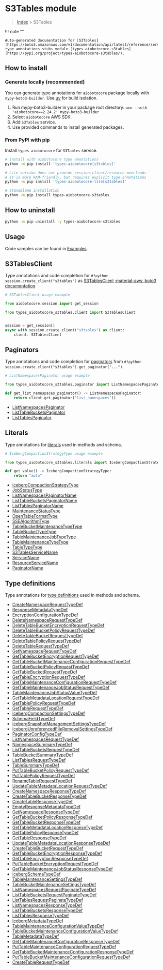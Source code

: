 # S3Tables module

> [Index](../README.md) > S3Tables


!!! note ""

    Auto-generated documentation for [S3Tables](https://boto3.amazonaws.com/v1/documentation/api/latest/reference/services/s3tables.html#s3tables)
    type annotations stubs module [types-aiobotocore-s3tables](https://pypi.org/project/types-aiobotocore-s3tables/).

## How to install

### Generate locally (recommended)

You can generate type annotations for `aiobotocore` package locally with `mypy-boto3-builder`.
Use [uv](https://docs.astral.sh/uv/getting-started/installation/) for build isolation.

1. Run mypy-boto3-builder in your package root directory: `uvx --with 'aiobotocore==2.24.2' mypy-boto3-builder`
1. Select `aiobotocore` AWS SDK.
1. Add `S3Tables` service.
1. Use provided commands to install generated packages.



### From PyPI with pip

Install `types-aiobotocore` for `S3Tables` service.

```bash
# install with aiobotocore type annotations
python -m pip install 'types-aiobotocore[s3tables]'

# Lite version does not provide session.client/resource overloads
# it is more RAM-friendly, but requires explicit type annotations
python -m pip install 'types-aiobotocore-lite[s3tables]'

# standalone installation
python -m pip install types-aiobotocore-s3tables
```



## How to uninstall

```bash
python -m pip uninstall -y types-aiobotocore-s3tables
```

## Usage

Code samples can be found in [Examples](./usage.md).

## S3TablesClient

Type annotations and code completion for  `#!python session.create_client("s3tables")` as [S3TablesClient](./client.md)
[:material-aws: boto3 documentation](https://boto3.amazonaws.com/v1/documentation/api/latest/reference/services/s3tables.html#S3Tables.Client)

```python
# S3TablesClient usage example

from aiobotocore.session import get_session

from types_aiobotocore_s3tables.client import S3TablesClient


session = get_session()
async with session.create_client("s3tables") as client:
    client: S3TablesClient
```


## Paginators

Type annotations and code completion for
[paginators](./paginators.md)
from `#!python session.create_client("s3tables").get_paginator("...")`.

```python
# ListNamespacesPaginator usage example

from types_aiobotocore_s3tables.paginator import ListNamespacesPaginator

def get_list_namespaces_paginator() -> ListNamespacesPaginator:
    return client.get_paginator("list_namespaces"))
```

- [ListNamespacesPaginator](./paginators.md#listnamespacespaginator)
- [ListTableBucketsPaginator](./paginators.md#listtablebucketspaginator)
- [ListTablesPaginator](./paginators.md#listtablespaginator)








## Literals

Type annotations for [literals](./literals.md) used in methods and schema.

```python
# IcebergCompactionStrategyType usage example

from types_aiobotocore_s3tables.literals import IcebergCompactionStrategyType

def get_value() -> IcebergCompactionStrategyType:
    return "auto"
```

- [IcebergCompactionStrategyType](./literals.md#icebergcompactionstrategytype)
- [JobStatusType](./literals.md#jobstatustype)
- [ListNamespacesPaginatorName](./literals.md#listnamespacespaginatorname)
- [ListTableBucketsPaginatorName](./literals.md#listtablebucketspaginatorname)
- [ListTablesPaginatorName](./literals.md#listtablespaginatorname)
- [MaintenanceStatusType](./literals.md#maintenancestatustype)
- [OpenTableFormatType](./literals.md#opentableformattype)
- [SSEAlgorithmType](./literals.md#ssealgorithmtype)
- [TableBucketMaintenanceTypeType](./literals.md#tablebucketmaintenancetypetype)
- [TableBucketTypeType](./literals.md#tablebuckettypetype)
- [TableMaintenanceJobTypeType](./literals.md#tablemaintenancejobtypetype)
- [TableMaintenanceTypeType](./literals.md#tablemaintenancetypetype)
- [TableTypeType](./literals.md#tabletypetype)
- [S3TablesServiceName](./literals.md#s3tablesservicename)
- [ServiceName](./literals.md#servicename)
- [ResourceServiceName](./literals.md#resourceservicename)
- [PaginatorName](./literals.md#paginatorname)




## Type definitions

Type annotations for [type definitions](./type_defs.md) used in methods and schema.

- [CreateNamespaceRequestTypeDef](./type_defs.md#createnamespacerequesttypedef)
- [ResponseMetadataTypeDef](./type_defs.md#responsemetadatatypedef)
- [EncryptionConfigurationTypeDef](./type_defs.md#encryptionconfigurationtypedef)
- [DeleteNamespaceRequestTypeDef](./type_defs.md#deletenamespacerequesttypedef)
- [DeleteTableBucketEncryptionRequestTypeDef](./type_defs.md#deletetablebucketencryptionrequesttypedef)
- [DeleteTableBucketPolicyRequestTypeDef](./type_defs.md#deletetablebucketpolicyrequesttypedef)
- [DeleteTableBucketRequestTypeDef](./type_defs.md#deletetablebucketrequesttypedef)
- [DeleteTablePolicyRequestTypeDef](./type_defs.md#deletetablepolicyrequesttypedef)
- [DeleteTableRequestTypeDef](./type_defs.md#deletetablerequesttypedef)
- [GetNamespaceRequestTypeDef](./type_defs.md#getnamespacerequesttypedef)
- [GetTableBucketEncryptionRequestTypeDef](./type_defs.md#gettablebucketencryptionrequesttypedef)
- [GetTableBucketMaintenanceConfigurationRequestTypeDef](./type_defs.md#gettablebucketmaintenanceconfigurationrequesttypedef)
- [GetTableBucketPolicyRequestTypeDef](./type_defs.md#gettablebucketpolicyrequesttypedef)
- [GetTableBucketRequestTypeDef](./type_defs.md#gettablebucketrequesttypedef)
- [GetTableEncryptionRequestTypeDef](./type_defs.md#gettableencryptionrequesttypedef)
- [GetTableMaintenanceConfigurationRequestTypeDef](./type_defs.md#gettablemaintenanceconfigurationrequesttypedef)
- [GetTableMaintenanceJobStatusRequestTypeDef](./type_defs.md#gettablemaintenancejobstatusrequesttypedef)
- [TableMaintenanceJobStatusValueTypeDef](./type_defs.md#tablemaintenancejobstatusvaluetypedef)
- [GetTableMetadataLocationRequestTypeDef](./type_defs.md#gettablemetadatalocationrequesttypedef)
- [GetTablePolicyRequestTypeDef](./type_defs.md#gettablepolicyrequesttypedef)
- [GetTableRequestTypeDef](./type_defs.md#gettablerequesttypedef)
- [IcebergCompactionSettingsTypeDef](./type_defs.md#icebergcompactionsettingstypedef)
- [SchemaFieldTypeDef](./type_defs.md#schemafieldtypedef)
- [IcebergSnapshotManagementSettingsTypeDef](./type_defs.md#icebergsnapshotmanagementsettingstypedef)
- [IcebergUnreferencedFileRemovalSettingsTypeDef](./type_defs.md#icebergunreferencedfileremovalsettingstypedef)
- [PaginatorConfigTypeDef](./type_defs.md#paginatorconfigtypedef)
- [ListNamespacesRequestTypeDef](./type_defs.md#listnamespacesrequesttypedef)
- [NamespaceSummaryTypeDef](./type_defs.md#namespacesummarytypedef)
- [ListTableBucketsRequestTypeDef](./type_defs.md#listtablebucketsrequesttypedef)
- [TableBucketSummaryTypeDef](./type_defs.md#tablebucketsummarytypedef)
- [ListTablesRequestTypeDef](./type_defs.md#listtablesrequesttypedef)
- [TableSummaryTypeDef](./type_defs.md#tablesummarytypedef)
- [PutTableBucketPolicyRequestTypeDef](./type_defs.md#puttablebucketpolicyrequesttypedef)
- [PutTablePolicyRequestTypeDef](./type_defs.md#puttablepolicyrequesttypedef)
- [RenameTableRequestTypeDef](./type_defs.md#renametablerequesttypedef)
- [UpdateTableMetadataLocationRequestTypeDef](./type_defs.md#updatetablemetadatalocationrequesttypedef)
- [CreateNamespaceResponseTypeDef](./type_defs.md#createnamespaceresponsetypedef)
- [CreateTableBucketResponseTypeDef](./type_defs.md#createtablebucketresponsetypedef)
- [CreateTableResponseTypeDef](./type_defs.md#createtableresponsetypedef)
- [EmptyResponseMetadataTypeDef](./type_defs.md#emptyresponsemetadatatypedef)
- [GetNamespaceResponseTypeDef](./type_defs.md#getnamespaceresponsetypedef)
- [GetTableBucketPolicyResponseTypeDef](./type_defs.md#gettablebucketpolicyresponsetypedef)
- [GetTableBucketResponseTypeDef](./type_defs.md#gettablebucketresponsetypedef)
- [GetTableMetadataLocationResponseTypeDef](./type_defs.md#gettablemetadatalocationresponsetypedef)
- [GetTablePolicyResponseTypeDef](./type_defs.md#gettablepolicyresponsetypedef)
- [GetTableResponseTypeDef](./type_defs.md#gettableresponsetypedef)
- [UpdateTableMetadataLocationResponseTypeDef](./type_defs.md#updatetablemetadatalocationresponsetypedef)
- [CreateTableBucketRequestTypeDef](./type_defs.md#createtablebucketrequesttypedef)
- [GetTableBucketEncryptionResponseTypeDef](./type_defs.md#gettablebucketencryptionresponsetypedef)
- [GetTableEncryptionResponseTypeDef](./type_defs.md#gettableencryptionresponsetypedef)
- [PutTableBucketEncryptionRequestTypeDef](./type_defs.md#puttablebucketencryptionrequesttypedef)
- [GetTableMaintenanceJobStatusResponseTypeDef](./type_defs.md#gettablemaintenancejobstatusresponsetypedef)
- [IcebergSchemaTypeDef](./type_defs.md#icebergschematypedef)
- [TableMaintenanceSettingsTypeDef](./type_defs.md#tablemaintenancesettingstypedef)
- [TableBucketMaintenanceSettingsTypeDef](./type_defs.md#tablebucketmaintenancesettingstypedef)
- [ListNamespacesRequestPaginateTypeDef](./type_defs.md#listnamespacesrequestpaginatetypedef)
- [ListTableBucketsRequestPaginateTypeDef](./type_defs.md#listtablebucketsrequestpaginatetypedef)
- [ListTablesRequestPaginateTypeDef](./type_defs.md#listtablesrequestpaginatetypedef)
- [ListNamespacesResponseTypeDef](./type_defs.md#listnamespacesresponsetypedef)
- [ListTableBucketsResponseTypeDef](./type_defs.md#listtablebucketsresponsetypedef)
- [ListTablesResponseTypeDef](./type_defs.md#listtablesresponsetypedef)
- [IcebergMetadataTypeDef](./type_defs.md#icebergmetadatatypedef)
- [TableMaintenanceConfigurationValueTypeDef](./type_defs.md#tablemaintenanceconfigurationvaluetypedef)
- [TableBucketMaintenanceConfigurationValueTypeDef](./type_defs.md#tablebucketmaintenanceconfigurationvaluetypedef)
- [TableMetadataTypeDef](./type_defs.md#tablemetadatatypedef)
- [GetTableMaintenanceConfigurationResponseTypeDef](./type_defs.md#gettablemaintenanceconfigurationresponsetypedef)
- [PutTableMaintenanceConfigurationRequestTypeDef](./type_defs.md#puttablemaintenanceconfigurationrequesttypedef)
- [GetTableBucketMaintenanceConfigurationResponseTypeDef](./type_defs.md#gettablebucketmaintenanceconfigurationresponsetypedef)
- [PutTableBucketMaintenanceConfigurationRequestTypeDef](./type_defs.md#puttablebucketmaintenanceconfigurationrequesttypedef)
- [CreateTableRequestTypeDef](./type_defs.md#createtablerequesttypedef)


